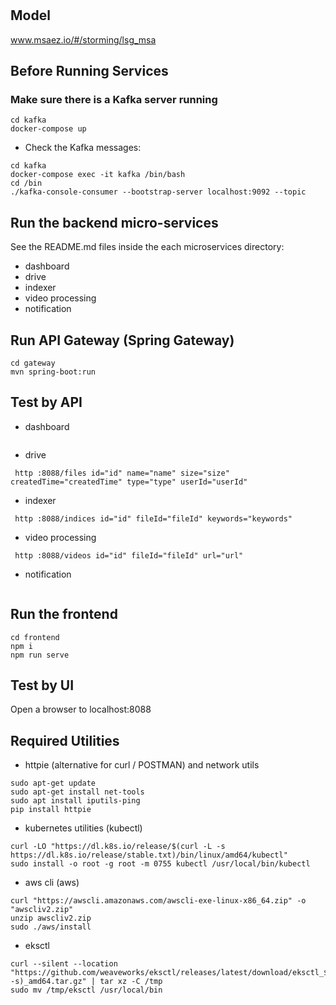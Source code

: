 # 

## Model
www.msaez.io/#/storming/lsg_msa

## Before Running Services
### Make sure there is a Kafka server running
```
cd kafka
docker-compose up
```
- Check the Kafka messages:
```
cd kafka
docker-compose exec -it kafka /bin/bash
cd /bin
./kafka-console-consumer --bootstrap-server localhost:9092 --topic
```

## Run the backend micro-services
See the README.md files inside the each microservices directory:

- dashboard
- drive
- indexer
- video processing
- notification


## Run API Gateway (Spring Gateway)
```
cd gateway
mvn spring-boot:run
```

## Test by API
- dashboard
```
```
- drive
```
 http :8088/files id="id" name="name" size="size" createdTime="createdTime" type="type" userId="userId" 
```
- indexer
```
 http :8088/indices id="id" fileId="fileId" keywords="keywords" 
```
- video processing
```
 http :8088/videos id="id" fileId="fileId" url="url" 
```
- notification
```
```


## Run the frontend
```
cd frontend
npm i
npm run serve
```

## Test by UI
Open a browser to localhost:8088

## Required Utilities

- httpie (alternative for curl / POSTMAN) and network utils
```
sudo apt-get update
sudo apt-get install net-tools
sudo apt install iputils-ping
pip install httpie
```

- kubernetes utilities (kubectl)
```
curl -LO "https://dl.k8s.io/release/$(curl -L -s https://dl.k8s.io/release/stable.txt)/bin/linux/amd64/kubectl"
sudo install -o root -g root -m 0755 kubectl /usr/local/bin/kubectl
```

- aws cli (aws)
```
curl "https://awscli.amazonaws.com/awscli-exe-linux-x86_64.zip" -o "awscliv2.zip"
unzip awscliv2.zip
sudo ./aws/install
```

- eksctl 
```
curl --silent --location "https://github.com/weaveworks/eksctl/releases/latest/download/eksctl_$(uname -s)_amd64.tar.gz" | tar xz -C /tmp
sudo mv /tmp/eksctl /usr/local/bin
```

